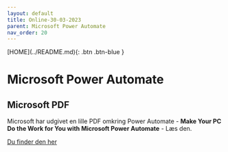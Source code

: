 ```yaml
---
layout: default
title: Online-30-03-2023
parent: Microsoft Power Automate
nav_order: 20
---
```


<span class="fs-1">
[HOME](../README.md){: .btn .btn-blue }
</span>

# Microsoft Power Automate

## Microsoft PDF

Microsoft har udgivet en lille PDF omkring Power Automate - **Make Your PC Do the Work for You with Microsoft Power Automate** - Læs den.

[Du finder den her](./microsoft_pdf.pdf)

